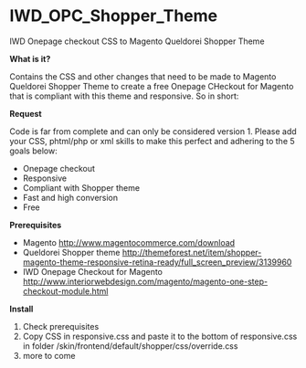 IWD_OPC_Shopper_Theme
=====================

IWD Onepage checkout CSS to Magento Queldorei Shopper Theme

**What is it?**

Contains the CSS and other changes that need to be made to Magento Queldorei Shopper Theme to create a free Onepage CHeckout for Magento that is compliant with this theme and responsive. So in short:

**Request**

Code is far from complete and can only be considered version 1. Please add your CSS, phtml/php or xml skills to make this perfect and adhering to the 5 goals below:

* Onepage checkout
* Responsive
* Compliant with Shopper theme
* Fast and high conversion
* Free

**Prerequisites**

* Magento
http://www.magentocommerce.com/download
* Queldorei Shopper theme
http://themeforest.net/item/shopper-magento-theme-responsive-retina-ready/full_screen_preview/3139960
* IWD Onepage Checkout for Magento
http://www.interiorwebdesign.com/magento/magento-one-step-checkout-module.html

**Install**

1. Check prerequisites
2. Copy CSS in responsive.css and paste it to the bottom of responsive.css in folder /skin/frontend/default/shopper/css/override.css
3. more to come
